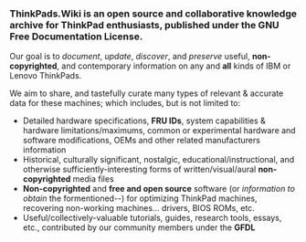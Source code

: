 <!-- TITLE: Welcome to ThinkPads.Wiki -->
<!-- SUBTITLE: A community-driven ThinkTank -->

### ThinkPads.Wiki is an open source and collaborative knowledge archive for ThinkPad enthusiasts, published under the GNU Free Documentation License.
Our goal is to *document*, *update*, *discover*, and *preserve* useful, **non-copyrighted**, and contemporary information on any and **all** kinds of IBM or Lenovo ThinkPads.  

We aim to share, and tastefully curate many types of relevant & accurate data for these machines; which includes, but is not limited to:  

* Detailed hardware specifications, **FRU IDs**, system capabilities & hardware limitations/maximums, common or experimental hardware and software modifications, OEMs and other related manufacturers information
* Historical, culturally significant, nostalgic, educational/instructional, and otherwise sufficiently-interesting forms of written/visual/aural **non-copyrighted** media files
* **Non-copyrighted** and **free and open source** software (or *information to obtain* the formentioned--) for optimizing ThinkPad machines, recovering non-working machines... drivers, BIOS ROMs, etc.
* Useful/collectively-valuable tutorials, guides, research tools, essays, etc., contributed by our community members under the **GFDL**
